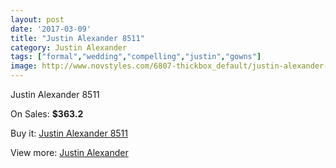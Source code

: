 ```yaml
---
layout: post
date: '2017-03-09'
title: "Justin Alexander 8511"
category: Justin Alexander
tags: ["formal","wedding","compelling","justin","gowns"]
image: http://www.novstyles.com/6807-thickbox_default/justin-alexander-8511.jpg
---
```

Justin Alexander 8511

On Sales: **$363.2**
<a href="https://www.novstyles.com/en/justin-alexander/4551-justin-alexander-8511.html"><amp-img layout="responsive" width="600" height="600" src="//www.novstyles.com/6807-thickbox_default/justin-alexander-8511.jpg" alt="Justin Alexander 8511 0" /></a>
<a href="https://www.novstyles.com/en/justin-alexander/4551-justin-alexander-8511.html"><amp-img layout="responsive" width="600" height="600" src="//www.novstyles.com/6808-thickbox_default/justin-alexander-8511.jpg" alt="Justin Alexander 8511 1" /></a>

Buy it: [Justin Alexander 8511](https://www.novstyles.com/en/justin-alexander/4551-justin-alexander-8511.html "Justin Alexander 8511")

View more: [Justin Alexander](https://www.novstyles.com/en/27-justin-alexander "Justin Alexander")